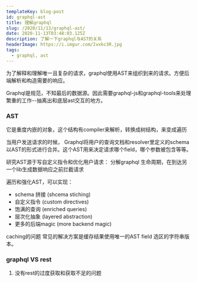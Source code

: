 ```yaml
---
templateKey: blog-post
id: graphql-ast
title: 理解graphql
slug: /2020/11/13/graphql-ast/
date: 2020-11-13T03:48:03.125Z
description: 了解一下graphql与AST的关系
headerImage: https://i.imgur.com/Ivxkc3R.jpg
tags:
  - graphql, ast
---
```


为了解释和理解唯一且复杂的请求，graphql使用AST来组织到来的请求。方便后端解析和构造需要的响应。

Graphql是规范，不知最后的数据源。因此需要graphql-js和graphql-tools来处理繁重的工作--抽离出和底层ast交互的地方。

### AST
它是重度内嵌的对象，这个结构有compiler来解析，转换成树结构，来变成遍历

当用户发送请求的时候， Graphql将用户的查询文档和resolver里定义的schema以AST的形式进行合并。这个AST用来决定请求哪个field，哪个参数被包含等等。

研究AST源于写自定义指令和优化用户请求：
分解graphql 生命周期，在到达另一个lib生成数据响应之前拦截请求 


遍历和强化AST，可以实现：
 - schema 拼接 (shcema stiching)
 - 自定义指令 (custom directives)
 - 饱满的查询 (enriched queries)
 - 层次化抽象 (layered abstraction)
 - 更多的后端magic (more backend magic)

 caching的问题
 常见的解决方案是缓存结果使用唯一的AST field 选区的字符串版本。

 ### graphql VS rest
 1. 没有rest的过度获取和获取不足的问题
 